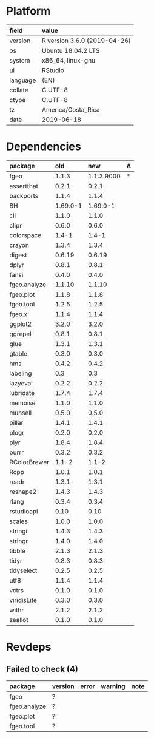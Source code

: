 # Platform

|field    |value                        |
|:--------|:----------------------------|
|version  |R version 3.6.0 (2019-04-26) |
|os       |Ubuntu 18.04.2 LTS           |
|system   |x86_64, linux-gnu            |
|ui       |RStudio                      |
|language |(EN)                         |
|collate  |C.UTF-8                      |
|ctype    |C.UTF-8                      |
|tz       |America/Costa_Rica           |
|date     |2019-06-18                   |

# Dependencies

|package      |old      |new        |Δ  |
|:------------|:--------|:----------|:--|
|fgeo         |1.1.3    |1.1.3.9000 |*  |
|assertthat   |0.2.1    |0.2.1      |   |
|backports    |1.1.4    |1.1.4      |   |
|BH           |1.69.0-1 |1.69.0-1   |   |
|cli          |1.1.0    |1.1.0      |   |
|clipr        |0.6.0    |0.6.0      |   |
|colorspace   |1.4-1    |1.4-1      |   |
|crayon       |1.3.4    |1.3.4      |   |
|digest       |0.6.19   |0.6.19     |   |
|dplyr        |0.8.1    |0.8.1      |   |
|fansi        |0.4.0    |0.4.0      |   |
|fgeo.analyze |1.1.10   |1.1.10     |   |
|fgeo.plot    |1.1.8    |1.1.8      |   |
|fgeo.tool    |1.2.5    |1.2.5      |   |
|fgeo.x       |1.1.4    |1.1.4      |   |
|ggplot2      |3.2.0    |3.2.0      |   |
|ggrepel      |0.8.1    |0.8.1      |   |
|glue         |1.3.1    |1.3.1      |   |
|gtable       |0.3.0    |0.3.0      |   |
|hms          |0.4.2    |0.4.2      |   |
|labeling     |0.3      |0.3        |   |
|lazyeval     |0.2.2    |0.2.2      |   |
|lubridate    |1.7.4    |1.7.4      |   |
|memoise      |1.1.0    |1.1.0      |   |
|munsell      |0.5.0    |0.5.0      |   |
|pillar       |1.4.1    |1.4.1      |   |
|plogr        |0.2.0    |0.2.0      |   |
|plyr         |1.8.4    |1.8.4      |   |
|purrr        |0.3.2    |0.3.2      |   |
|RColorBrewer |1.1-2    |1.1-2      |   |
|Rcpp         |1.0.1    |1.0.1      |   |
|readr        |1.3.1    |1.3.1      |   |
|reshape2     |1.4.3    |1.4.3      |   |
|rlang        |0.3.4    |0.3.4      |   |
|rstudioapi   |0.10     |0.10       |   |
|scales       |1.0.0    |1.0.0      |   |
|stringi      |1.4.3    |1.4.3      |   |
|stringr      |1.4.0    |1.4.0      |   |
|tibble       |2.1.3    |2.1.3      |   |
|tidyr        |0.8.3    |0.8.3      |   |
|tidyselect   |0.2.5    |0.2.5      |   |
|utf8         |1.1.4    |1.1.4      |   |
|vctrs        |0.1.0    |0.1.0      |   |
|viridisLite  |0.3.0    |0.3.0      |   |
|withr        |2.1.2    |2.1.2      |   |
|zeallot      |0.1.0    |0.1.0      |   |

# Revdeps

## Failed to check (4)

|package      |version |error |warning |note |
|:------------|:-------|:-----|:-------|:----|
|fgeo         |?       |      |        |     |
|fgeo.analyze |?       |      |        |     |
|fgeo.plot    |?       |      |        |     |
|fgeo.tool    |?       |      |        |     |

